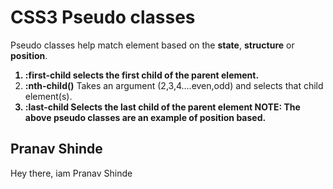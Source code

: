 # CSS3 Pseudo classes
Pseudo classes help match element based on the **state**, **structure**  or **position**. 


1. **:first-child** selects the first child of the parent element.
2. **:nth-child()** Takes an argument (2,3,4....even,odd) and selects that child element(s).
3. **:last-child** Selects the last child of the parent element
NOTE: The above pseudo classes are an example of **position** based.

<!-- Code Snippets -->
<!DOCTYPE html>
<html lang="en">
<head>
    <meta charset="UTF-8">
    <meta name="viewport" content="width=device-width, initial-scale=1.0">
    <title>Pseudo Classes</title>
    <style>
        li:first-child {
            font-weight: bold;
        }

        li:nth-child(2){
            font-weight: bold;
        }

        li:last-child{
            font-weight: bold;
        }
    </style>
</head>
<body>
    <ol>
        <li>First</li>
        <li>Second</li>
        <li>Third</li>
    </ol>
</body>
</html>


<!-- How the pseudo classes work in case of descendant selectors? -->

NOTE: In the below snippet, the pseudo class is used to select the first child paragraph element of the **article** parent, however, since the header is the first child of the article parent, the following code has no effect unless and until we make the paragraph element the first child.


<!-- Code Snippet -->
<!DOCTYPE html>
<html lang="en">
<head>
    <meta charset="UTF-8">
    <meta name="viewport" content="width=device-width, initial-scale=1.0">
    <title>Pseudo Classes</title>
    <style>
        article p:first-child{
            color: blue;
        }
    </style>
</head>
<body>
    <article>
        <h1>Pranav Shinde</h1>
        <p>Hey there, iam Pranav Shinde</p>
    </article>
</body>
</html>